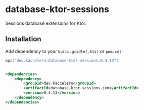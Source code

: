 # database-ktor-sessions

Sessions database extensions for Ktor.

## Installation

Add dependency to your `build.gradle(.kts)` or `pom.xml`:

```kotlin
api("dev.kaccelero:database-ktor-sessions:0.4.13")
```

```xml

<dependencies>
    <dependency>
        <groupId>dev.kaccelero</groupId>
        <artifactId>database-ktor-sessions-jvm</artifactId>
        <version>0.4.13</version>
    </dependency>
</dependencies>
```
